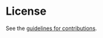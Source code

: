 # License

See the
[guidelines for contributions](https://github.com/leifj/draft-johansson-authzen-trust/blob/main/CONTRIBUTING.md).
